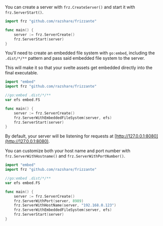 You can create a server with `frz.CreateServer()` and start it with `frz.ServerStart()`.

```go
import frz "github.com/razshare/frizzante"

func main() {
	server := frz.ServerCreate()
	frz.ServerStart(server)
}
```

You'll need to create an embedded file system with `go:embed`, including the `.dist/*/**` pattern and pass 
said embedded file system to the server.

This will make it so that your svelte assets get embedded directly into the final executable.

```go
import "embed"
import frz "github.com/razshare/frizzante"

//go:embed .dist/*/**
var efs embed.FS

func main() {
	server := frz.ServerCreate()
	frz.ServerWithEmbeddedFileSystem(server, efs)
	frz.ServerStart(server)
}
```

By default, your server will be listening for requests at [http://127.0.0.1:8080](http://127.0.0.1:8080).

You can customize both your host name and port number with `frz.ServerWithHostname()` and `frz.ServerWithPortNumber()`.

```go
import "embed"
import frz "github.com/razshare/frizzante"

//go:embed .dist/*/**
var efs embed.FS

func main() {
	server := frz.ServerCreate()
	frz.ServerWithPort(server, 8989)
	frz.ServerWithHostName(server, "192.168.0.123")
	frz.ServerWithEmbeddedFileSystem(server, efs)
	frz.ServerStart(server)
}
```